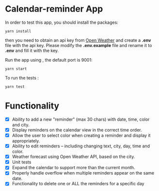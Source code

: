 # Calendar-reminder App

In order to test this app, you should install the packages: 

    yarn install
then you need to obtain an api key from [Open Weather](https://openweathermap.org/api) and create a **.env** file with the api key. Please modify the **.env.example** file and rename it to **.env** and fill it with the key.

Run the app using , the default port is 9001: 

    yarn start
To run the tests : 

    yarn test

# Functionality

 - [x] Ability to add a new "reminder" (max 30 chars) with date, time, color and city. 
- [x]  Display reminders on the calendar view in the correct time order.
- [x] Allow the user to select color when creating a reminder and display it appropriately.
- [x] Ability to edit reminders – including changing text, city, day, time and color.
- [x] Weather forecast using Open Weather API, based on the city.
- [x]  Unit tests
- [x] Expand the calendar to support more than the current month.
- [x] Properly handle overflow when multiple reminders appear on the same date.
- [x] Functionality to delete one or ALL the reminders for a specific day